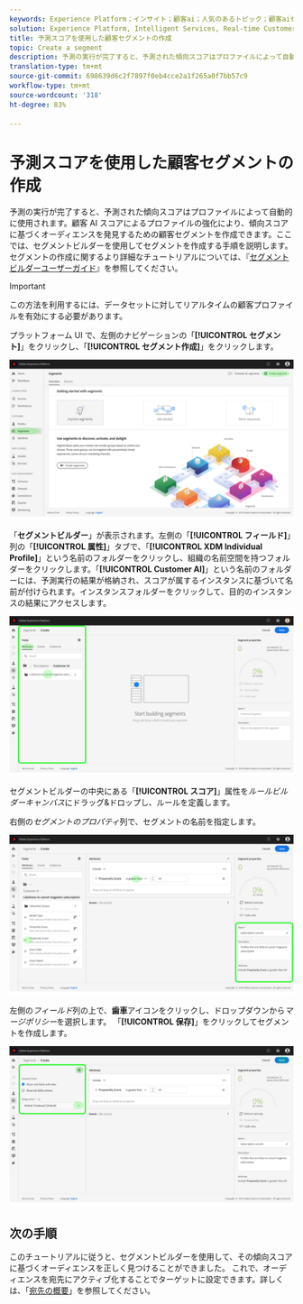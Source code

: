 ```yaml
---
keywords: Experience Platform；インサイト；顧客ai；人気のあるトピック；顧客aiセグメント
solution: Experience Platform, Intelligent Services, Real-time Customer Data Platform
title: 予測スコアを使用した顧客セグメントの作成
topic: Create a segment
description: 予測の実行が完了すると、予測された傾向スコアはプロファイルによって自動的に使用されます。顧客 AI スコアによるプロファイルの強化により、傾向スコアに基づくオーディエンスを発見するための顧客セグメントを作成できます。ここでは、セグメントビルダーを使用してセグメントを作成する手順を説明します。
translation-type: tm+mt
source-git-commit: 698639d6c2f7897f0eb4cce2a1f265a0f7bb57c9
workflow-type: tm+mt
source-wordcount: '318'
ht-degree: 83%

---
```



# 予測スコアを使用した顧客セグメントの作成

予測の実行が完了すると、予測された傾向スコアはプロファイルによって自動的に使用されます。顧客 AI スコアによるプロファイルの強化により、傾向スコアに基づくオーディエンスを発見するための顧客セグメントを作成できます。ここでは、セグメントビルダーを使用してセグメントを作成する手順を説明します。セグメントの作成に関するより詳細なチュートリアルについては、『[セグメントビルダーユーザーガイド](../../../segmentation/ui/segment-builder.md)』を参照してください。

>[!IMPORTANT]
>
> この方法を利用するには、データセットに対してリアルタイムの顧客プロファイルを有効にする必要があります。

プラットフォーム UI で、左側のナビゲーションの「**[!UICONTROL セグメント]**」をクリックし、「**[!UICONTROL セグメント作成]**」をクリックします。

![](../images/user-guide/segments.png)

「**セグメントビルダー**」が表示されます。左側の「**[!UICONTROL フィールド]**」列の「**[!UICONTROL 属性]**」タブで、「**[!UICONTROL XDM Individual Profile]**」という名前のフォルダーをクリックし、組織の名前空間を持つフォルダーをクリックします。「**[!UICONTROL Customer AI]**」という名前のフォルダーには、予測実行の結果が格納され、スコアが属するインスタンスに基づいて名前が付けられます。インスタンスフォルダーをクリックして、目的のインスタンスの結果にアクセスします。

![](../images/user-guide/results.png)

セグメントビルダーの中央にある「**[!UICONTROL スコア]**」属性を&#x200B;*ルールビルダーキャンバス*&#x200B;にドラッグ&amp;ドロップし、ルールを定義します。

右側の&#x200B;*セグメントのプロパティ*&#x200B;列で、セグメントの名前を指定します。

![](../images/user-guide/properties.png)

左側の&#x200B;*フィールド*&#x200B;列の上で、**歯車**&#x200B;アイコンをクリックし、ドロップダウンから&#x200B;*マージポリシー*&#x200B;を選択します。 「**[!UICONTROL 保存]**」をクリックしてセグメントを作成します。

![](../images/user-guide/merge_policy.png)

## 次の手順

このチュートリアルに従うと、セグメントビルダーを使用して、その傾向スコアに基づくオーディエンスを正しく見つけることができました。 これで、オーディエンスを宛先にアクティブ化することでターゲットに設定できます。詳しくは、「[宛先の概要](../../../destinations/home.md)」を参照してください。